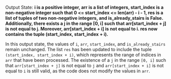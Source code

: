 Output State: **i is a positive integer, arr is a list of integers, start_index is a non-negative integer such that 0 <= start_index <= len(arr) - i - 1, res is a list of tuples of two non-negative integers, and is_already_stairs is False. Additionally, there exists a j in the range [0, i] such that arr[start_index + j] is not equal to j. Moreover, arr[start_index + i] is not equal to i. res now contains the tuple (start_index, start_index + i).**

In this output state, the values of `i`, `arr`, `start_index`, and `is_already_stairs` remain unchanged. The list `res` has been updated to include the tuple `(start_index, start_index + i)`, which represents the range of indices in `arr` that have been processed. The existence of a `j` in the range `[0, i]` such that `arr[start_index + j]` is not equal to `j` and `arr[start_index + i]` is not equal to `i` is still valid, as the code does not modify the values in `arr`.